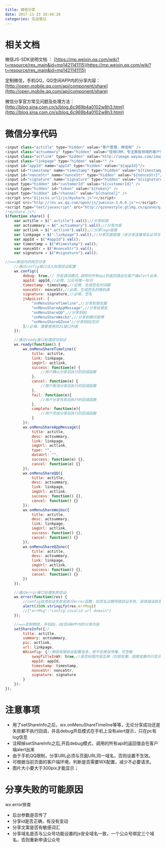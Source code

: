 ```yaml
---
title: 微信分享
date: 2017-11-23 18:44:20
categories: 实战笔记
---
```


# 相关文档
微信JS-SDK说明文档 ：
[https://mp.weixin.qq.com/wiki?t=resource/res_main&id=mp1421141115](https://mp.weixin.qq.com/wiki?t=resource/res_main&id=mp1421141115)

定制微信，手机QQ，QQ空间APP内的分享内容：
[http://open.mobile.qq.com/api/component/share](http://open.mobile.qq.com/api/component/share)

微信分享官方常见问题及处理方法：
[http://blog.sina.com.cn/s/blog_6c969b4a0102w8h3.html](http://blog.sina.com.cn/s/blog_6c969b4a0102w8h3.html)

# 微信分享代码
```javascript
<input class="actitle" type="hidden" value="客户管理，用哇呀" />
<input class="actsummary" type="hidden" value="哇呀CRM，专注房抵领域的客户管理系统，助您高效管理客户和订单" />
<input class="actlink" type="hidden" value="http://image.wayaa.com/images/sharelogo.png" />
<input class="linkpage" type="hidden" value="" />
<input id="appId" name="appId" type="hidden" value="${appId}"/>
<input id="timestamp" name="timestamp" type="hidden" value="${timestamp}"/>
<input id="nonceStr" name="nonceStr" type="hidden" value="${nonceStr}"/>
<input id="signature" name="signature" type="hidden" value="${signature}"/>
<input type="hidden" id="customerId" value="${customerId}" />
<input type="hidden" id="token" value="${token}" />
<input type="hidden" id="channel" value="${channel}" />
<script src="${jscss_url}/js/myshare.js"></script>
<script src="http://res.wx.qq.com/open/js/jweixin-1.0.0.js"></script> 
<script type="text/javascript" src="http://qzonestyle.gtimg.cn/qzone/qzact/common/share/share.js"></script>
/*myshare.js*/
$(function share() {
    var actitle = $(".actitle").val();//分享标题
    var actsummary = $(".actsummary").val();//分享内容
    var actlink = $(".actlink").val();//分享logo链接
    var linkpage = $(".linkpage").val();//分享页面链接（该分享连接域名必须与当前页面对应的公众号js安全域名一致）
    var appId = $("#appId").val();
    var timestamp = $("#timestamp").val();
    var nonceStr = $("#nonceStr").val();
    var signature = $("#signature").val();

//==>微信内的网页分享
    //通过config接口注入权限验证配置
    wx.config({
        debug: true,// 开启调试模式,调用的所有api的返回值会在客户端alert出来，若要查看传入的参数，可以在pc端打开，参数信息会通过log打出，仅在pc端时才会打印。
        appId: appId,//必填，公众号唯一标识
        timestamp: timestamp,//必填，生成签名时间戳
        nonceStr: nonceStr,//必填，生成签名的随机串
        signature: signature,//必填，签名
        jsApiList: [
            "onMenuShareTimeline",//分享到朋友圈
            "onMenuShareAppMessage",//分享给朋友
            "onMenuShareQQ",//分享到QQ
            "onMenuShareWeibo",//分享到腾讯微博
            "onMenuShareQZone"//分享到QQ空间
        ]//必填，需要使用的JS接口列表
    });

    //通过ready接口处理成功验证
    wx.ready(function() {
        wx.onMenuShareTimeline({
            title: actitle,
            link: linkpage,
            imgUrl: actlink,
            success: function(e) {
                //用户确认分享后执行的回调函数
            },
            cancel: function(e) {
                //用户取消分享后执行的回调函数
            },
            fail: function(e){
                //用户分享失败后执行的回调函数
            },
            complete: function(e){
                //用户完成分享后执行的回调函数
            }
        });
        wx.onMenuShareAppMessage({
            title: actitle,
            desc: actsummary,
            link: linkpage,
            imgUrl: actlink,
            type: "",
            dataUrl: "",
            success: function(e) {},
            cancel: function(e) {}
        });
        wx.onMenuShareQQ({
            title: actitle,
            desc: actsummary,
            link: linkpage,
            imgUrl: actlink,
            success: function() {},
            cancel: function() {}
        });
        wx.onMenuShareWeibo({
            title: actitle,
            desc: actsummary,
            link: linkpage,
            imgUrl: actlink,
            success: function() {},
            cancel: function() {}
        });
        wx.onMenuShareQZone({
            title: actitle,
            desc: actsummary,
            link: linkpage,
            imgUrl: actlink,
            success: function() {},
            cancel: function() {}
        })
    });

    //通过error接口处理失败验证
    wx.error(function(res) {
        //config信息验证失败会执行error函数，如签名过期导致验证失败，具体错误信息可以打开config的debug模式查看，也可以在返回的res参数中查看，对于SPA可以在这里更新签名。
        alert(JSON.stringify(res.errMsg))
        //{"errMsg":"config:invalid url domain"}
    });

    //==>定制微信，手机QQ，QQ空间APP内的分享内容
    setShareInfo({//
        title: actitle,
        summary: actsummary,
        pic: actlink,
        url: linkpage,
        WXconfig: {//微信权限验证配置信息，若不在微信传播，可忽略
            swapTitleInWX: true,//是否标题内容互换（仅朋友圈，因朋友圈内只显示标题）
            appId: appId,
            timestamp: timestamp,
            nonceStr: nonceStr,
            signature: signature
        }
    });
});
```

# 注意事项
- 用了setShareInfo之后，wx.onMenuShareTimeline等等，无论分享成功还是失败都不执行回调，并且debug开启模式在手机上没有alert提示，只在pc有log信息
- 注释掉setShareInfo之后,开启debug模式，调用的所有api的返回值会在客户端alert出来
- 由于手机QQ限制，分享URL必须与页面URL同一域名，否则设置不生效。
- 可根据当前页面的客户端环境，判断是否需要WX配置，减少不必要请求。
- 图片大小要大于300pix才能显示；

# 分享失败的可能原因
wx.error排查

- 后台参数是否传了
- 分享id是否正确，有没有变动
- 分享文案是否有敏感词汇
- 分享域名是否与公众号功能设置的js安全域名一致，一个公众号绑定三个域名，否则重新申请公众号

